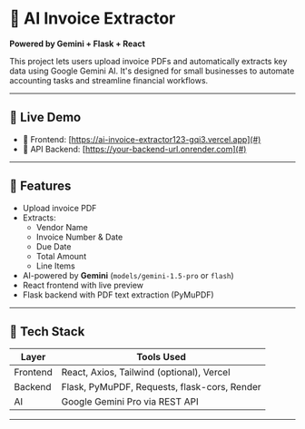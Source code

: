 # 🧾 AI Invoice Extractor  
**Powered by Gemini + Flask + React**  

This project lets users upload invoice PDFs and automatically extracts key data using Google Gemini AI. It's designed for small businesses to automate accounting tasks and streamline financial workflows.

---

## 📸 Live Demo

- 🔗 Frontend: [https://ai-invoice-extractor123-gqi3.vercel.app](#)
- 🔗 API Backend: [https://your-backend-url.onrender.com](#)

---

## 🚀 Features

- Upload invoice PDF
- Extracts:
  - Vendor Name
  - Invoice Number & Date
  - Due Date
  - Total Amount
  - Line Items
- AI-powered by **Gemini** (`models/gemini-1.5-pro` or `flash`)
- React frontend with live preview
- Flask backend with PDF text extraction (PyMuPDF)

---

## 🧰 Tech Stack

| Layer       | Tools Used                                  |
|-------------|---------------------------------------------|
| Frontend    | React, Axios, Tailwind (optional), Vercel   |
| Backend     | Flask, PyMuPDF, Requests, flask-cors, Render |
| AI          | Google Gemini Pro via REST API              |

---

